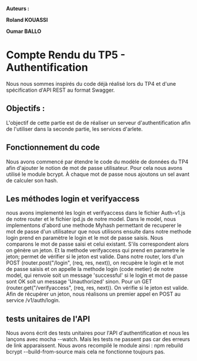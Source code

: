 
****Auteurs :****

**Roland KOUASSI**

**Oumar BALLO**


# Compte Rendu du TP5 - Authentification

Nous nous sommes inspirés du code déjà réalisé lors du TP4 et d'une spécification d'API REST au format Swagger.

## Objectifs :
L'objectif de cette partie est de  de réaliser un serveur d'authentification afin de l'utiliser dans la seconde partie, les services d'arlete.

## Fonctionnement du code

Nous avons commencé par étendre le code du modèle de données du TP4 afin d'ajouter le notion de mot de passe utilisateur. Pour cela nous avons utilisé le module bcrypt. À chaque mot de passe nous ajoutons un sel avant de calculer son hash.

 ## Les méthodes login et verifyaccess

 nous avons implementé les login et verifyaccess dans le fichier Auth-v1.js de notre router et le fichier ipd.js de notre model. Dans le model, nous implementons d'abord une methode Myhash permettant de recuperer le mot de passe d'un utilisateur que nous utilisons ensuite dans notre methode login prend en paramètre le login et le mot de passe saisis. Nous comparons le mot de passe saisi et celui existant. S'ils correspondent alors on génère un jeton. Et la methode verifyaccess qui prend en parametre le jeton; permet de vérifier si le jeton est valide. 
 Dans notre router, lors d'un POST (router.post("/login", (req, res, next)), on recupère le login et le mot de passe saisis et on appelle la methode login (code metier) de notre model, qui renvoie soit un message 'successful' si le login et mot de passe sont OK  soit un message 'Unauthorized' sinon. Pour un GET (router.get("/verifyaccess", (req, res, next)). On vérifie si le jeton est valide. Afin de récupérer un jeton, nous réalisons un premier appel en POST au service /v1/auth/login.


## tests unitaires de l'API

Nous avons écrit des tests unitaires pour l'API d'authentification et nous les lançons avec mocha --watch. Mais les tests ne passent pas car des erreurs de link apparaissent. Nous avons recompilé le module ainsi :
npm rebuild bcrypt --build-from-source
mais cela ne fonctionne toujours pas.
